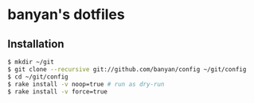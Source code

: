 # banyan's dotfiles

## Installation
```zsh
$ mkdir ~/git
$ git clone --recursive git://github.com/banyan/config ~/git/config
$ cd ~/git/config
$ rake install -v noop=true # run as dry-run
$ rake install -v force=true
```
